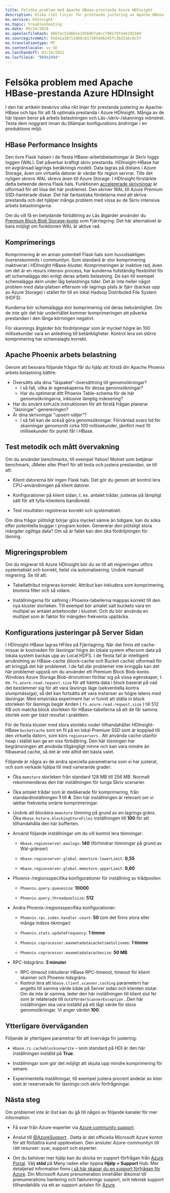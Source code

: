 ```yaml
---
title: Felsöka problem med Apache HBase-prestanda Azure HDInsight
description: Olika rikt linjer för prestanda justering av Apache HBase och tips för att få optimala prestanda i Azure HDInsight.
ms.service: hdinsight
ms.topic: troubleshooting
ms.date: 09/24/2019
ms.openlocfilehash: 466fac524601e2d569bfa0ccf90179fe9419210d
ms.sourcegitcommit: 910a1a38711966cb171050db245fc3b22abc8c5f
ms.translationtype: MT
ms.contentlocale: sv-SE
ms.lasthandoff: 03/19/2021
ms.locfileid: "98942894"
---
```

# <a name="troubleshoot-apache-hbase-performance-issues-on-azure-hdinsight"></a>Felsöka problem med Apache HBase-prestanda Azure HDInsight

I den här artikeln beskrivs olika rikt linjer för prestanda justering av Apache-HBase och tips för att få optimala prestanda i Azure HDInsight. Många av de här tipsen beror på arbets belastningen och Läs-/skriv-/skannings mönstret. Testa dem noggrant innan du tillämpar konfigurations ändringar i en produktions miljö.

## <a name="hbase-performance-insights"></a>HBase Performance Insights

Den övre Flask halsen i de flesta HBase-arbetsbelastningar är Skriv loggs loggen (WAL). Det påverkar kraftigt skriv prestanda. HDInsight-HBase har en avgränsad lagrings beräknings modell. Data lagras på distans i Azure Storage, även om virtuella datorer är värdar för region servrar. Tills det nyligen skrevs WAL skrevs även till Azure Storage. I HDInsight förstärkte detta beteende denna Flask hals. Funktionen [accelererade skrivningar](./apache-hbase-accelerated-writes.md) är utformad för att lösa det här problemet. Den skriver WAL till Azure Premium SSD-hanterade diskar. Det här fantastiska fördelarna med att skriva prestanda och det hjälper många problem med vissa av de Skriv intensiva arbets belastningarna.

Om du vill få en betydande förbättring av Läs åtgärder använder du [Premium Block Blob Storage-konto](https://azure.microsoft.com/blog/azure-premium-block-blob-storage-is-now-generally-available/) som Fjärrlagring. Det här alternativet är bara möjligt om funktionen WAL är aktive rad.

## <a name="compaction"></a>Komprimerings

Komprimering är en annan potentiell Flask hals som huvudsakligen överenskommits i communityn. Som standard är stor komprimering inaktiverat i HDInsight HBase-kluster. Komprimeringen är inaktive rad, även om det är en resurs intensiv process, har kunderna fullständig flexibilitet för att schemalägga den enligt deras arbets belastning. De kan till exempel schemalägga dem under låg belastnings tider. Det är inte heller något problem med data-platsen eftersom vår lagrings plats är fjärr (backas upp av Azure Storage) i stället för till en lokal Hadoop Distributed File System (HDFS).

Kunderna bör schemalägga stor komprimering vid deras bekvämlighet. Om de inte gör det här underhållet kommer komprimeringen att påverka prestandan i den långa körningen negativt.

För skannings åtgärder bör fördröjningar som är mycket högre än 100 millisekunder vara en anledning till betänkligheter. Kontrol lera om större komprimering har schemalagts korrekt.

## <a name="apache-phoenix-workload"></a>Apache Phoenix arbets belastning

Genom att besvara följande frågor får du hjälp att förstå din Apache Phoenix arbets belastning bättre:

* Översätts alla dina "läspaket"-översättning till genomsökningar?
    * I så fall, vilka är egenskaperna för dessa genomsökningar?
    * Har du optimerat ditt Phoenix Table-schema för de här genomsökningarna, inklusive lämplig indexering?
* Har du använt `EXPLAIN` instruktionen för att förstå frågan planerar "läsningar"-genereringen?
* Är dina skrivningar "upsert-väljer"?
    * I så fall kan de också göra genomsökningar. Förväntad svars tid för skanningar genomsnitt cirka 100 millisekunder, jämfört med 10 millisekunder för punkt får i HBase.  

## <a name="test-methodology-and-metrics-monitoring"></a>Test metodik och mått övervakning

Om du använder benchmarks, till exempel Yahoo! Molnet som betjänar benchmark, JMeter eller Pherf för att testa och justera prestandan, se till att:

- Klient datorerna blir ingen Flask hals. Det gör du genom att kontrol lera CPU-användningen på klient datorer.

- Konfigurationer på klient sidan, t. ex. antalet trådar, justeras på lämpligt sätt för att fylla-klientens bandbredd.

- Test resultaten registreras korrekt och systematiskt.

Om dina frågor plötsligt börjar göra mycket sämre än tidigare, kan du söka efter potentiella buggar i program koden. Genererar den plötsligt stora mängder ogiltiga data? Om så är fallet kan den öka fördröjningen för läsning.

## <a name="migration-issues"></a>Migreringsproblem

Om du migrerar till Azure HDInsight bör du se till att migreringen utförs systematiskt och korrekt, helst via automatisering. Undvik manuell migrering. Se till att:

- Tabellattribut migreras korrekt. Attribut kan inkludera som komprimering, blomma filter och så vidare.

- Inställningarna för saltning i Phoenix-tabellerna mappas korrekt till den nya kluster storleken. Till exempel bör antalet salt buckets vara en multipel av antalet arbetsnoder i klustret. Och du bör använda en multipel som är faktor för mängden frekventa upptäcka.

## <a name="server-side-configuration-tunings"></a>Konfigurations justeringar på Server Sidan

I HDInsight-HBase lagras HFiles på Fjärrlagring. När det finns ett cache-missar är kostnaden för läsningar högre än lokala system eftersom data på lokala system backas upp av Local HDFS. I de flesta fall är intelligent användning av HBase-cache (block-cache och Bucket cache) utformad för att kringgå det här problemet. I de fall där problemet inte kringgås kan det här problemet uppstå om du använder ett Premium Block Blob-konto. Windows Azure Storage Blob-drivrutinen förlitar sig på vissa egenskaper, t. ex. `fs.azure.read.request.size` för att hämta data i block baserat på vad det bestämmer sig för att vara läsnings läge (sekventiella kontra slumpmässiga), så det kan fortsätta att vara instanser av högre latens med läsningar. Med empiriska experiment har vi funnit att ställa in block storleken för läsnings begär Anden ( `fs.azure.read.request.size` ) till 512 KB och matcha block storleken för HBase-tabellerna så att de får samma storlek som ger bäst resultat i praktiken.

För de flesta kluster med stora storleks noder tillhandahåller HDInsight-HBase `bucketcache` som en fil på en lokal Premium SSD som är kopplad till den virtuella datorn, som körs `regionservers` . Att använda cache utanför heap i stället kan ge en viss förbättring. Den här lösningen har begränsningen att använda tillgängligt minne och kan vara mindre än filbaserad cache, så det är inte alltid det bästa valet.

Följande är några av de andra speciella parametrarna som vi har justerat, och som verkade hjälpa till med varierande grader:

- Öka `memstore` storleken från standard 128 MB till 256 MB. Normalt rekommenderas den här inställningen för tunga Skriv scenarier.

- Öka antalet trådar som är dedikerade för komprimering, från standardinställningen **1** till **4**. Den här inställningen är relevant om vi iakttar frekventa smärre komprimeringar.

- Undvik att blockera `memstore` tömning på grund av en lagrings gräns. Öka `Hbase.hstore.blockingStoreFiles` inställningen till **100** för att tillhandahålla den här bufferten.

- Använd följande inställningar om du vill kontrol lera tömningar:

    - `Hbase.regionserver.maxlogs`: **140** (förhindrar tömningar på grund av Wal-gränser)

    - `Hbase.regionserver.global.memstore.lowerLimit`: **0,55**

    - `Hbase.regionserver.global.memstore.upperLimit`: **0,60**

- Phoenix-/regionsspecifika konfigurationer för inställning av trådpoolen:

    - `Phoenix.query.queuesize`: **10000**

    - `Phoenix.query.threadpoolsize`: **512**

- Andra Phoenix-/regionsspecifika konfigurationer:

    - `Phoenix.rpc.index.handler.count`: **50** (om det finns stora eller många indexs ökningar)

    - `Phoenix.stats.updateFrequency`: **1 timme**

    - `Phoenix.coprocessor.maxmetadatacachetimetolivems`: **1 timme**

    - `Phoenix.coprocessor.maxmetadatacachesize`: **50 MB**

- RPC-tidsgräns: **3 minuter**

   - RPC-timeout inkluderar HBase RPC-timeout, timeout för klient skanner och Phoenix-tidsgräns. 
   - Kontrol lera att `hbase.client.scanner.caching` parametern har angetts till samma värde både på Server sidan och klienten slutar. Om de inte är samma, leder den här inställningen till klient slut fel som är relaterade till `OutOfOrderScannerException` . Den här inställningen ska vara inställd på ett lågt värde för stora genomsökningar. Vi anger värdet **100**.

## <a name="other-considerations"></a>Ytterligare överväganden

Följande är ytterligare parametrar för att överväga fin justering:

- `Hbase.rs.cacheblocksonwrite` – som standard på HDI är den här inställningen inställd på **True**.

- Inställningar som gör det möjligt att skjuta upp mindre komprimering för senare.

- Experimentella inställningar, till exempel justera procent andelar av köer som är reserverade för läsnings-och skriv förfrågningar.

## <a name="next-steps"></a>Nästa steg

Om problemet inte är löst kan du gå till någon av följande kanaler för mer information:

- Få svar från Azure-experter via [Azure community support](https://azure.microsoft.com/support/community/).

- Anslut till [@AzureSupport](https://twitter.com/azuresupport) . Detta är det officiella Microsoft Azure kontot för att förbättra kund upplevelsen. Den ansluter Azure-communityn till rätt resurser: svar, support och experter.

- Om du behöver mer hjälp kan du skicka en support förfrågan från [Azure Portal](https://portal.azure.com/?#blade/Microsoft_Azure_Support/HelpAndSupportBlade/). Välj **stöd** på Meny raden eller öppna **Hjälp + Support** Hub. Mer detaljerad information finns [i så här skapar du en support förfrågan för Azure](../../azure-portal/supportability/how-to-create-azure-support-request.md). Din Microsoft Azure prenumeration innehåller åtkomst till prenumerations hantering och fakturerings support, och teknisk support tillhandahålls via ett av support avtalen för [Azure](https://azure.microsoft.com/support/plans/).